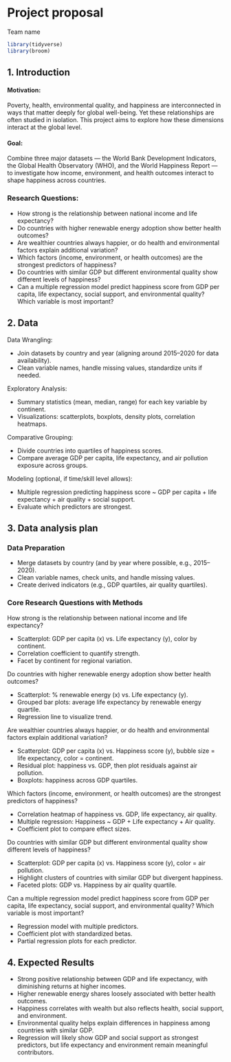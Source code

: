 # Project proposal

Team name

``` r
library(tidyverse)
library(broom)
```

## 1. Introduction

#### Motivation:

Poverty, health, environmental quality, and happiness are interconnected in ways that matter deeply for global well-being.
Yet these relationships are often studied in isolation.
This project aims to explore how these dimensions interact at the global level.

#### **Goal:**

Combine three major datasets — the World Bank Development Indicators, the Global Health Observatory (WHO), and the World Happiness Report — to investigate how income, environment, and health outcomes interact to shape happiness across countries.

### Research Questions:

-   How strong is the relationship between national income and life expectancy?
-   Do countries with higher renewable energy adoption show better health outcomes?
-   Are wealthier countries always happier, or do health and environmental factors explain additional variation?
-   Which factors (income, environment, or health outcomes) are the strongest predictors of happiness?
-   Do countries with similar GDP but different environmental quality show different levels of happiness?
-   Can a multiple regression model predict happiness score from GDP per capita, life expectancy, social support, and environmental quality? Which variable is most important?

## 2. Data

Data Wrangling:

-   Join datasets by country and year (aligning around 2015–2020 for data availability).
-   Clean variable names, handle missing values, standardize units if needed.

Exploratory Analysis:

-   Summary statistics (mean, median, range) for each key variable by continent.
-   Visualizations: scatterplots, boxplots, density plots, correlation heatmaps.

Comparative Grouping:

-   Divide countries into quartiles of happiness scores.
-   Compare average GDP per capita, life expectancy, and air pollution exposure across groups.

Modeling (optional, if time/skill level allows):

-   Multiple regression predicting happiness score \~ GDP per capita + life expectancy + air quality + social support.
-   Evaluate which predictors are strongest.

## 3. Data analysis plan

### Data Preparation

-   Merge datasets by country (and by year where possible, e.g., 2015–2020).
-   Clean variable names, check units, and handle missing values.
-   Create derived indicators (e.g., GDP quartiles, air quality quartiles).

### Core Research Questions with Methods

How strong is the relationship between national income and life expectancy?

-   Scatterplot: GDP per capita (x) vs. Life expectancy (y), color by continent.
-   Correlation coefficient to quantify strength.
-   Facet by continent for regional variation.

Do countries with higher renewable energy adoption show better health outcomes?

-   Scatterplot: % renewable energy (x) vs. Life expectancy (y).
-   Grouped bar plots: average life expectancy by renewable energy quartile.
-   Regression line to visualize trend.

Are wealthier countries always happier, or do health and environmental factors explain additional variation?

-   Scatterplot: GDP per capita (x) vs. Happiness score (y), bubble size = life expectancy, color = continent.
-   Residual plot: happiness vs. GDP, then plot residuals against air pollution.
-   Boxplots: happiness across GDP quartiles.

Which factors (income, environment, or health outcomes) are the strongest predictors of happiness?

-   Correlation heatmap of happiness vs. GDP, life expectancy, air quality.
-   Multiple regression: Happiness \~ GDP + Life expectancy + Air quality.
-   Coefficient plot to compare effect sizes.

Do countries with similar GDP but different environmental quality show different levels of happiness?

-   Scatterplot: GDP per capita (x) vs. Happiness score (y), color = air pollution.
-   Highlight clusters of countries with similar GDP but divergent happiness.
-   Faceted plots: GDP vs. Happiness by air quality quartile.

Can a multiple regression model predict happiness score from GDP per capita, life expectancy, social support, and environmental quality?
Which variable is most important?

-   Regression model with multiple predictors.
-   Coefficient plot with standardized betas.
-   Partial regression plots for each predictor.

## 4. Expected Results

-   Strong positive relationship between GDP and life expectancy, with diminishing returns at higher incomes.
-   Higher renewable energy shares loosely associated with better health outcomes.
-   Happiness correlates with wealth but also reflects health, social support, and environment.
-   Environmental quality helps explain differences in happiness among countries with similar GDP.
-   Regression will likely show GDP and social support as strongest predictors, but life expectancy and environment remain meaningful contributors.
